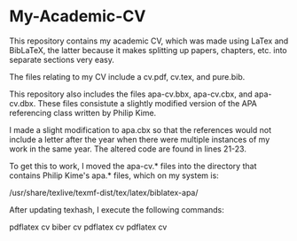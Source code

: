 # My-Academic-CV

This repository contains my academic CV, which was made using LaTex
and BibLaTeX, the latter because it makes splitting up papers,
chapters, etc. into separate sections very easy.

The files relating to my CV include a cv.pdf, cv.tex, and pure.bib.

This repository also includes the files apa-cv.bbx, apa-cv.cbx, and
apa-cv.dbx. These files consistute a slightly modified version of the
APA referencing class written by Philip Kime.

I made a slight modification to apa.cbx so that the references would
not include a letter after the year when there were multiple instances
of my work in the same year. The altered code are found in lines
21-23.

To get this to work, I moved the apa-cv.* files into the directory
that contains Philip Kime's apa.* files, which on my system is:

/usr/share/texlive/texmf-dist/tex/latex/biblatex-apa/

After updating texhash, I execute the following commands:

pdflatex cv
biber cv
pdflatex cv
pdflatex cv